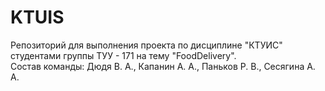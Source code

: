 # KTUIS
Репозиторий для выполнения проекта по дисциплине "КТУИС" студентами группы ТУУ - 171 на тему "FoodDelivery".                   
Состав команды: Дюдя В. А., Капанин А. А., Паньков Р. В., Сесягина А. А.
